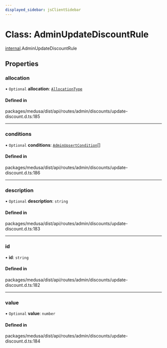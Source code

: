 ```yaml
---
displayed_sidebar: jsClientSidebar
---
```


# Class: AdminUpdateDiscountRule

[internal](../modules/internal-8.md).AdminUpdateDiscountRule

## Properties

### allocation

• `Optional` **allocation**: [`AllocationType`](../enums/internal-3.AllocationType.md)

#### Defined in

packages/medusa/dist/api/routes/admin/discounts/update-discount.d.ts:185

___

### conditions

• `Optional` **conditions**: [`AdminUpsertCondition`](internal-8.AdminUpsertCondition.md)[]

#### Defined in

packages/medusa/dist/api/routes/admin/discounts/update-discount.d.ts:186

___

### description

• `Optional` **description**: `string`

#### Defined in

packages/medusa/dist/api/routes/admin/discounts/update-discount.d.ts:183

___

### id

• **id**: `string`

#### Defined in

packages/medusa/dist/api/routes/admin/discounts/update-discount.d.ts:182

___

### value

• `Optional` **value**: `number`

#### Defined in

packages/medusa/dist/api/routes/admin/discounts/update-discount.d.ts:184
